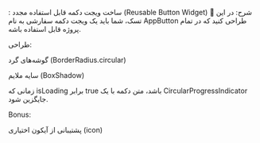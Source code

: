 : ساخت ویجت دکمه قابل استفاده مجدد (Reusable Button Widget)
📌 شرح:
در این تسک، شما باید یک ویجت دکمه سفارشی به نام AppButton طراحی کنید که در تمام پروژه قابل استفاده باشه.

طراحی:

گوشه‌های گرد (BorderRadius.circular)

سایه ملایم (BoxShadow)

زمانی که isLoading برابر true باشد، متن دکمه با یک CircularProgressIndicator جایگزین شود.

Bonus:

پشتیبانی از آیکون اختیاری (icon)
